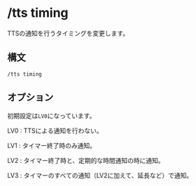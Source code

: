# /tts timing
TTSの通知を行うタイミングを変更します。
## 構文
```
/tts timing 
```
## オプション
初期設定は`LV0`になっています。

LV0
: TTSによる通知を行わない。

LV1
: タイマー終了時のみ通知。

LV2
: タイマー終了時と、定期的な時間通知の時に通知。

LV3
: タイマーのすべての通知（LV2に加えて、延長など）で通知。

